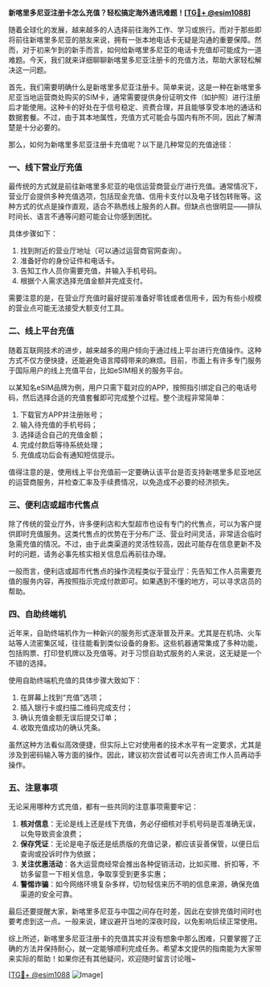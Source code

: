 **新喀里多尼亚注册卡怎么充值？轻松搞定海外通讯难题！[[TG💪+ @esim1088](https://t.me/s/esim1088)]**

随着全球化的发展，越来越多的人选择前往海外工作、学习或旅行。而对于那些即将前往新喀里多尼亚的朋友来说，拥有一张本地电话卡无疑是沟通的重要保障。然而，对于初来乍到的新手而言，如何给新喀里多尼亚的电话卡充值却可能成为一道难题。今天，我们就来详细聊聊新喀里多尼亚注册卡的充值方法，帮助大家轻松解决这一问题。

首先，我们需要明确什么是新喀里多尼亚注册卡。简单来说，这是一种在新喀里多尼亚当地运营商处购买的SIM卡，通常需要提供身份证明文件（如护照）进行注册后才能使用。这种卡的好处在于信号稳定、资费合理，并且能够享受本地的通话和数据套餐。不过，由于其本地属性，充值方式可能会与国内有所不同，因此了解清楚是十分必要的。

那么，如何为新喀里多尼亚注册卡充值呢？以下是几种常见的充值途径：

### 一、线下营业厅充值

最传统的方式就是前往新喀里多尼亚的电信运营商营业厅进行充值。通常情况下，营业厅会提供多种充值选项，包括现金充值、信用卡支付以及电子钱包转账等。这种方式的优点是操作直观，适合不熟悉线上服务的人群。但缺点也很明显——排队时间长、语言不通等问题可能会让你感到困扰。

具体步骤如下：
1. 找到附近的营业厅地址（可以通过运营商官网查询）。
2. 准备好你的身份证件和电话卡。
3. 告知工作人员你需要充值，并输入手机号码。
4. 根据个人需求选择充值金额并完成支付。

需要注意的是，在营业厅充值时最好提前准备好零钱或者信用卡，因为有些小规模的营业点可能无法接受大额支付工具。

### 二、线上平台充值

随着互联网技术的进步，越来越多的用户倾向于通过线上平台进行充值操作。这种方式不仅方便快捷，还能避免语言障碍带来的麻烦。目前，市面上有许多专门服务于国际用户的线上充值平台，比如eSIM相关的服务平台。

以某知名eSIM品牌为例，用户只需下载对应的APP，按照指引绑定自己的电话号码，然后选择合适的充值套餐即可完成整个过程。整个流程非常简单：
1. 下载官方APP并注册账号；
2. 输入待充值的手机号码；
3. 选择适合自己的充值金额；
4. 完成付款后等待系统处理；
5. 充值成功后会有通知短信提示。

值得注意的是，使用线上平台充值前一定要确认该平台是否支持新喀里多尼亚地区的运营商服务，并检查汇率及手续费情况，以免造成不必要的经济损失。

### 三、便利店或超市代售点

除了传统的营业厅外，许多便利店和大型超市也设有专门的代售点，可以为客户提供即时充值服务。这类代售点的优势在于分布广泛、营业时间灵活，非常适合临时急需充值的情况。不过，由于此类渠道的灵活性较高，因此可能存在信息更新不及时的问题，请务必事先核实相关信息后再前往办理。

一般而言，便利店或超市代售点的操作流程类似于营业厅：先告知工作人员需要充值的服务内容，再按照指示完成付款即可。如果遇到不懂的地方，可以寻求店员的帮助。

### 四、自助终端机

近年来，自助终端机作为一种新兴的服务形式逐渐普及开来。尤其是在机场、火车站等人流密集区域，往往能看到类似设备的身影。这些机器通常集成了多种功能，包括购票、打印登机牌以及充值等。对于习惯自助式服务的人来说，这无疑是一个不错的选择。

使用自助终端机充值的具体步骤大致如下：
1. 在屏幕上找到“充值”选项；
2. 插入银行卡或扫描二维码完成支付；
3. 确认充值金额无误后提交订单；
4. 收取充值成功的确认凭条。

虽然这种方法看似高效便捷，但实际上它对使用者的技术水平有一定要求，尤其是涉及到密码输入等方面的操作。因此，建议初次尝试者可以先咨询工作人员再动手操作。

### 五、注意事项

无论采用哪种方式充值，都有一些共同的注意事项需要牢记：
1. **核对信息**：无论是线上还是线下充值，务必仔细核对手机号码是否准确无误，以免导致资金浪费；
2. **保存凭证**：无论是电子版还是纸质版的充值记录，都应该妥善保管，以便日后查询或投诉时作为依据；
3. **关注优惠活动**：各大运营商经常会推出各种促销活动，比如买赠、折扣等，不妨多留意一下相关信息，争取享受到更多实惠；
4. **警惕诈骗**：如今网络环境复杂多样，切勿轻信来历不明的信息来源，确保充值渠道的安全可靠。

最后还要提醒大家，新喀里多尼亚与中国之间存在时差，因此在安排充值时间时也要考虑到这一点。一般来说，建议避开当地的深夜时段，以免影响后续正常使用。

综上所述，新喀里多尼亚注册卡的充值其实并没有想象中那么困难，只要掌握了正确的方法并保持耐心，就一定能够顺利完成任务。希望本文提供的指南能为大家带来实际的帮助！如果你还有其他疑问，欢迎随时留言讨论哦~

[[TG💪+ @esim1088](https://t.me/s/esim1088) ![Image](https://i.postimg.cc/4NQfJmqS/Snipaste-2025-05-13-00-14-12.png)]